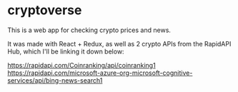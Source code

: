 # cryptoverse
 This is a web app for checking crypto prices and news.

It was made with React + Redux, as well as 2 crypto APIs from the RapidAPI Hub, which I'll be linking it down below:

https://rapidapi.com/Coinranking/api/coinranking1
https://rapidapi.com/microsoft-azure-org-microsoft-cognitive-services/api/bing-news-search1

